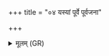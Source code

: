 +++
title = "०४ यस्यां पूर्वे पूर्वजना"

+++
<details><summary>मूलम् (GR)</summary>

यस्यां पूर्वे पूर्वजना विचक्रिरे  
यस्यां देवा असुरान् अभ्यवर्तयन् ।  
यस्याम् इदं जीवति विश्वम् एजत्  
सा नो भूमिः पूर्वपेये दधातु ॥
</details>